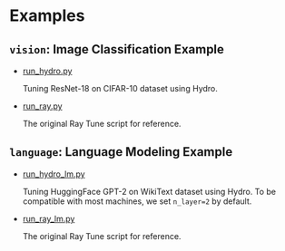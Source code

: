 # Examples


## `vision`: Image Classification Example

- [run_hydro.py](vision/run_hydro.py)

    Tuning ResNet-18 on CIFAR-10 dataset using Hydro.

- [run_ray.py](vision/run_ray.py)

    The original Ray Tune script for reference.

## `language`: Language Modeling Example

- [run_hydro_lm.py](language/run_hydro_lm.py)

    Tuning HuggingFace GPT-2 on WikiText dataset using Hydro. To be compatible with most machines, we set `n_layer=2` by default.

- [run_ray_lm.py](language/run_ray_lm.py)

    The original Ray Tune script for reference.
